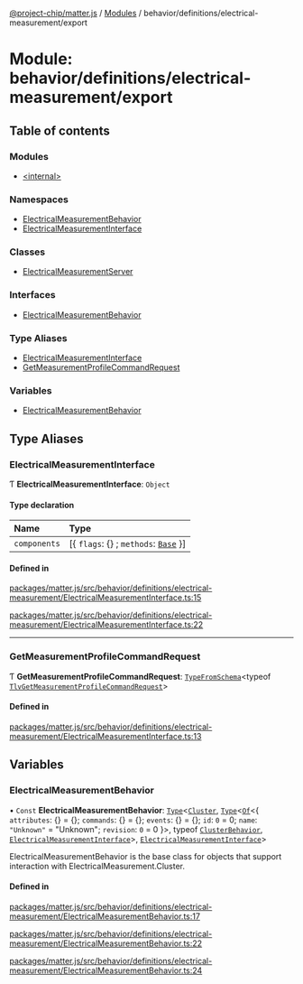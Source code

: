 [@project-chip/matter.js](../README.md) / [Modules](../modules.md) / behavior/definitions/electrical-measurement/export

# Module: behavior/definitions/electrical-measurement/export

## Table of contents

### Modules

- [\<internal\>](behavior_definitions_electrical_measurement_export._internal_.md)

### Namespaces

- [ElectricalMeasurementBehavior](behavior_definitions_electrical_measurement_export.ElectricalMeasurementBehavior.md)
- [ElectricalMeasurementInterface](behavior_definitions_electrical_measurement_export.ElectricalMeasurementInterface.md)

### Classes

- [ElectricalMeasurementServer](../classes/behavior_definitions_electrical_measurement_export.ElectricalMeasurementServer.md)

### Interfaces

- [ElectricalMeasurementBehavior](../interfaces/behavior_definitions_electrical_measurement_export.ElectricalMeasurementBehavior-1.md)

### Type Aliases

- [ElectricalMeasurementInterface](behavior_definitions_electrical_measurement_export.md#electricalmeasurementinterface)
- [GetMeasurementProfileCommandRequest](behavior_definitions_electrical_measurement_export.md#getmeasurementprofilecommandrequest)

### Variables

- [ElectricalMeasurementBehavior](behavior_definitions_electrical_measurement_export.md#electricalmeasurementbehavior)

## Type Aliases

### ElectricalMeasurementInterface

Ƭ **ElectricalMeasurementInterface**: `Object`

#### Type declaration

| Name | Type |
| :------ | :------ |
| `components` | [\{ `flags`: {} ; `methods`: [`Base`](../interfaces/behavior_definitions_electrical_measurement_export.ElectricalMeasurementInterface.Base.md)  }] |

#### Defined in

[packages/matter.js/src/behavior/definitions/electrical-measurement/ElectricalMeasurementInterface.ts:15](https://github.com/project-chip/matter.js/blob/2d9f2165d2672864fda3496a6d0d5f93597f82c6/packages/matter.js/src/behavior/definitions/electrical-measurement/ElectricalMeasurementInterface.ts#L15)

[packages/matter.js/src/behavior/definitions/electrical-measurement/ElectricalMeasurementInterface.ts:22](https://github.com/project-chip/matter.js/blob/2d9f2165d2672864fda3496a6d0d5f93597f82c6/packages/matter.js/src/behavior/definitions/electrical-measurement/ElectricalMeasurementInterface.ts#L22)

___

### GetMeasurementProfileCommandRequest

Ƭ **GetMeasurementProfileCommandRequest**: [`TypeFromSchema`](tlv_export.md#typefromschema)\<typeof [`TlvGetMeasurementProfileCommandRequest`](cluster_export.ElectricalMeasurement.md#tlvgetmeasurementprofilecommandrequest)\>

#### Defined in

[packages/matter.js/src/behavior/definitions/electrical-measurement/ElectricalMeasurementInterface.ts:13](https://github.com/project-chip/matter.js/blob/2d9f2165d2672864fda3496a6d0d5f93597f82c6/packages/matter.js/src/behavior/definitions/electrical-measurement/ElectricalMeasurementInterface.ts#L13)

## Variables

### ElectricalMeasurementBehavior

• `Const` **ElectricalMeasurementBehavior**: [`Type`](../interfaces/behavior_cluster_export.ClusterBehavior.Type.md)\<[`Cluster`](../interfaces/cluster_export.ElectricalMeasurement.Cluster.md), [`Type`](../interfaces/behavior_cluster_export.ClusterBehavior.Type.md)\<[`Of`](../interfaces/cluster_export.ClusterType.Of.md)\<\{ `attributes`: {} = \{}; `commands`: {} = \{}; `events`: {} = \{}; `id`: ``0`` = 0; `name`: ``"Unknown"`` = "Unknown"; `revision`: ``0`` = 0 }\>, typeof [`ClusterBehavior`](behavior_cluster_export.ClusterBehavior.md), [`ElectricalMeasurementInterface`](behavior_definitions_electrical_measurement_export.md#electricalmeasurementinterface)\>, [`ElectricalMeasurementInterface`](behavior_definitions_electrical_measurement_export.md#electricalmeasurementinterface)\>

ElectricalMeasurementBehavior is the base class for objects that support interaction with ElectricalMeasurement.Cluster.

#### Defined in

[packages/matter.js/src/behavior/definitions/electrical-measurement/ElectricalMeasurementBehavior.ts:17](https://github.com/project-chip/matter.js/blob/2d9f2165d2672864fda3496a6d0d5f93597f82c6/packages/matter.js/src/behavior/definitions/electrical-measurement/ElectricalMeasurementBehavior.ts#L17)

[packages/matter.js/src/behavior/definitions/electrical-measurement/ElectricalMeasurementBehavior.ts:22](https://github.com/project-chip/matter.js/blob/2d9f2165d2672864fda3496a6d0d5f93597f82c6/packages/matter.js/src/behavior/definitions/electrical-measurement/ElectricalMeasurementBehavior.ts#L22)

[packages/matter.js/src/behavior/definitions/electrical-measurement/ElectricalMeasurementBehavior.ts:24](https://github.com/project-chip/matter.js/blob/2d9f2165d2672864fda3496a6d0d5f93597f82c6/packages/matter.js/src/behavior/definitions/electrical-measurement/ElectricalMeasurementBehavior.ts#L24)
